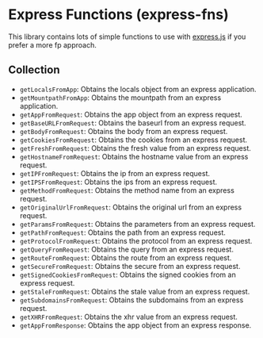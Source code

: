 # Express Functions (express-fns)

This library contains lots of simple functions to use with [express.js](https://www.npmjs.com/package/express) if you prefer a more fp approach.

## Collection

- `getLocalsFromApp`: Obtains the locals object from an express application.
- `getMountpathFromApp`: Obtains the mountpath from an express application.
- `getAppFromRequest`: Obtains the app object from an express request.
- `getBaseURLFromRequest`: Obtains the baseurl from an express request.
- `getBodyFromRequest`: Obtains the body from an express request.
- `getCookiesFromRequest`: Obtains the cookies from an express request.
- `getFreshFromRequest`: Obtains the fresh value from an express request.
- `getHostnameFromRequest`: Obtains the hostname value from an express request.
- `getIPFromRequest`: Obtains the ip from an express request.
- `getIPSFromRequest`: Obtains the ips from an express request.
- `getMethodFromRequest`: Obtains the method name from an express request.
- `getOriginalUrlFromRequest`: Obtains the original url from an express request.
- `getParamsFromRequest`: Obtains the parameters from an express request.
- `getPathFromRequest`: Obtains the path from an express request.
- `getProtocolFromRequest`: Obtains the protocol from an express request.
- `getQueryFromRequest`: Obtains the query from an express request.
- `getRouteFromRequest`: Obtains the route from an express request.
- `getSecureFromRequest`: Obtains the secure from an express request.
- `getSignedCookiesFromRequest`: Obtains the signed cookies from an express request.
- `getStaleFromRequest`: Obtains the stale value from an express request.
- `getSubdomainsFromRequest`: Obtains the subdomains from an express request.
- `getXHRFromRequest`: Obtains the xhr value from an express request.
- `getAppFromResponse`: Obtains the app object from an express response.
